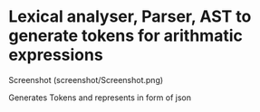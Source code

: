 # Lexical analyser, Parser, AST to generate tokens for arithmatic expressions

Screenshot
(screenshot/Screenshot.png)

Generates Tokens and represents in form of json
